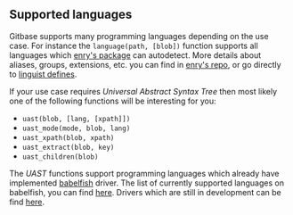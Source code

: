 ## Supported languages

Gitbase supports many programming languages depending on the use case.
For instance the `language(path, [blob])` function supports all languages which [enry's package](https://github.com/src-d/enry) can autodetect.
More details about aliases, groups, extensions, etc. you can find in [enry's repo](https://github.com/src-d/enry/blob/master/data/alias.go),
or go directly to [linguist defines](https://github.com/github/linguist/blob/master/lib/linguist/languages.yml).

If your use case requires _Universal Abstract Syntax Tree_ then most likely one of the following functions will be interesting for you:
- `uast(blob, [lang, [xpath]])`
- `uast_mode(mode, blob, lang)`
- `uast_xpath(blob, xpath)`
- `uast_extract(blob, key)`
- `uast_children(blob)`

The _UAST_ functions support programming languages which already have implemented [babelfish](https://docs.sourced.tech/babelfish) driver.
The list of currently supported languages on babelfish, you can find [here](https://docs.sourced.tech/babelfish/languages#supported-languages).
Drivers which are still in development can be find [here](https://docs.sourced.tech/babelfish/languages#in-development).
